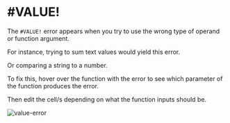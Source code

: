 # #VALUE!

The `#VALUE!` error appears when you try to use the wrong type of operand or function argument.

For instance, trying to sum text values would yield this error.

Or comparing a string to a number.

To fix this, hover over the function with the error to see which parameter of the function produces the error. 

Then edit the cell/s depending on what the function inputs should be.

![value-error](https://img.enkipro.com/ba6615f415e9ef795df6e0bdbf6cc1ee.gif)
